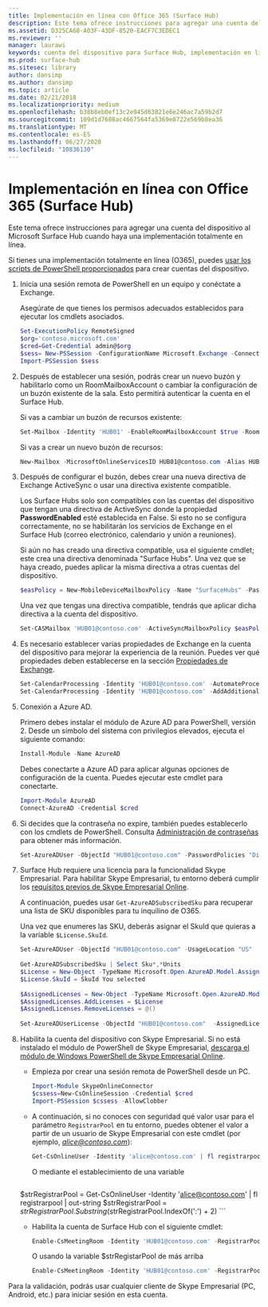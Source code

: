 ```yaml
---
title: Implementación en línea con Office 365 (Surface Hub)
description: Este tema ofrece instrucciones para agregar una cuenta del dispositivo al Microsoft Surface Hub cuando haya una implementación totalmente en línea.
ms.assetid: D325CA68-A03F-43DF-8520-EACF7C3EDEC1
ms.reviewer: ''
manager: laurawi
keywords: cuenta del dispositivo para Surface Hub, implementación en línea
ms.prod: surface-hub
ms.sitesec: library
author: dansimp
ms.author: dansimp
ms.topic: article
ms.date: 02/21/2018
ms.localizationpriority: medium
ms.openlocfilehash: b38b8eb0ef13c2e945d63821e6e246ac7a59b2d7
ms.sourcegitcommit: 109d1d7608ac4667564fa5369e8722e569b8ea36
ms.translationtype: MT
ms.contentlocale: es-ES
ms.lasthandoff: 06/27/2020
ms.locfileid: "10836130"
---
```

# Implementación en línea con Office 365 (Surface Hub)


Este tema ofrece instrucciones para agregar una cuenta del dispositivo al Microsoft Surface Hub cuando haya una implementación totalmente en línea.

Si tienes una implementación totalmente en línea (O365), puedes [usar los scripts de PowerShell proporcionados](appendix-a-powershell-scripts-for-surface-hub.md#create-os356-ps-scripts) para crear cuentas del dispositivo. 

1. Inicia una sesión remota de PowerShell en un equipo y conéctate a Exchange.

   Asegúrate de que tienes los permisos adecuados establecidos para ejecutar los cmdlets asociados.

   ```PowerShell
   Set-ExecutionPolicy RemoteSigned
   $org='contoso.microsoft.com'
   $cred=Get-Credential admin@$org
   $sess= New-PSSession -ConfigurationName Microsoft.Exchange -ConnectionUri https://outlook.office365.com/powershell-liveid/ -Credential $cred -Authentication Basic -AllowRedirection
   Import-PSSession $sess
   ```

2. Después de establecer una sesión, podrás crear un nuevo buzón y habilitarlo como un RoomMailboxAccount o cambiar la configuración de un buzón existente de la sala. Esto permitirá autenticar la cuenta en el Surface Hub.

   Si vas a cambiar un buzón de recursos existente:

   ```PowerShell
   Set-Mailbox -Identity 'HUB01' -EnableRoomMailboxAccount $true -RoomMailboxPassword (ConvertTo-SecureString -String <password> -AsPlainText -Force)
   ```

   Si vas a crear un nuevo buzón de recursos:

   ```PowerShell
   New-Mailbox -MicrosoftOnlineServicesID HUB01@contoso.com -Alias HUB01 -Name "Hub-01" -Room -EnableRoomMailboxAccount $true -RoomMailboxPassword (ConvertTo-SecureString -String <password> -AsPlainText -Force)
   ```

3. Después de configurar el buzón, debes crear una nueva directiva de Exchange ActiveSync o usar una directiva existente compatible.

   Los Surface Hubs solo son compatibles con las cuentas del dispositivo que tengan una directiva de ActiveSync donde la propiedad **PasswordEnabled** esté establecida en False. Si esto no se configura correctamente, no se habilitarán los servicios de Exchange en el Surface Hub (correo electrónico, calendario y unión a reuniones).

   Si aún no has creado una directiva compatible, usa el siguiente cmdlet; este crea una directiva denominada "Surface Hubs". Una vez que se haya creado, puedes aplicar la misma directiva a otras cuentas del dispositivo.

   ```PowerShell
   $easPolicy = New-MobileDeviceMailboxPolicy -Name "SurfaceHubs" -PasswordEnabled $false -AllowNonProvisionableDevices $True
   ```

   Una vez que tengas una directiva compatible, tendrás que aplicar dicha directiva a la cuenta del dispositivo.

   ```PowerShell
   Set-CASMailbox 'HUB01@contoso.com' -ActiveSyncMailboxPolicy $easPolicy.Id
   ```

4. Es necesario establecer varias propiedades de Exchange en la cuenta del dispositivo para mejorar la experiencia de la reunión. Puedes ver qué propiedades deben establecerse en la sección [Propiedades de Exchange](exchange-properties-for-surface-hub-device-accounts.md).

   ```PowerShell
   Set-CalendarProcessing -Identity 'HUB01@contoso.com' -AutomateProcessing AutoAccept -AddOrganizerToSubject $false –AllowConflicts $false –DeleteComments $false -DeleteSubject $false -RemovePrivateProperty $false
   Set-CalendarProcessing -Identity 'HUB01@contoso.com' -AddAdditionalResponse $true -AdditionalResponse "This is a Surface Hub room!"
   ```

5. Conexión a Azure AD.
    
   Primero debes instalar el módulo de Azure AD para PowerShell, versión 2. Desde un símbolo del sistema con privilegios elevados, ejecuta el siguiente comando:
    
   ```PowerShell
   Install-Module -Name AzureAD
   ```
   Debes conectarte a Azure AD para aplicar algunas opciones de configuración de la cuenta. Puedes ejecutar este cmdlet para conectarte.

   ```PowerShell
   Import-Module AzureAD
   Connect-AzureAD -Credential $cred
   ```

6. Si decides que la contraseña no expire, también puedes establecerlo con los cmdlets de PowerShell. Consulta [Administración de contraseñas](password-management-for-surface-hub-device-accounts.md) para obtener más información.

   ```PowerShell
   Set-AzureADUser -ObjectId "HUB01@contoso.com" -PasswordPolicies "DisablePasswordExpiration"
   ```

7. Surface Hub requiere una licencia para la funcionalidad Skype Empresarial. Para habilitar Skype Empresarial, tu entorno deberá cumplir los [requisitos previos de Skype Empresarial Online](hybrid-deployment-surface-hub-device-accounts.md#skype-for-business-online).
   
   A continuación, puedes usar `Get-AzureADSubscribedSku` para recuperar una lista de SKU disponibles para tu inquilino de O365.

   Una vez que enumeres las SKU, deberás asignar el SkuId que quieras a la variable `$License.SkuId`.

   ```PowerShell
   Set-AzureADUser -ObjectId "HUB01@contoso.com" -UsageLocation "US"
    
   Get-AzureADSubscribedSku | Select Sku*,*Units
   $License = New-Object -TypeName Microsoft.Open.AzureAD.Model.AssignedLicense
   $License.SkuId = SkuId You selected 
    
   $AssignedLicenses = New-Object -TypeName Microsoft.Open.AzureAD.Model.AssignedLicenses
   $AssignedLicenses.AddLicenses = $License
   $AssignedLicenses.RemoveLicenses = @()
    
   Set-AzureADUserLicense -ObjectId "HUB01@contoso.com"  -AssignedLicenses $AssignedLicenses
   ```

8. Habilita la cuenta del dispositivo con Skype Empresarial.
   Si no está instalado el módulo de PowerShell de Skype Empresarial, [descarga el módulo de Windows PowerShell de Skype Empresarial Online](https://www.microsoft.com/download/details.aspx?id=39366). 

   - Empieza por crear una sesión remota de PowerShell desde un PC.

     ```PowerShell
     Import-Module SkypeOnlineConnector  
     $cssess=New-CsOnlineSession -Credential $cred  
     Import-PSSession $cssess -AllowClobber
     ```

   - A continuación, si no conoces con seguridad qué valor usar para el parámetro `RegistrarPool` en tu entorno, puedes obtener el valor a partir de un usuario de Skype Empresarial con este cmdlet (por ejemplo, <em>alice@contoso.com</em>):

       ```PowerShell
       Get-CsOnlineUser -Identity 'alice@contoso.com' | fl registrarpool
       ```
       O mediante el establecimiento de una variable
        
       ```PowerShell
    $strRegistrarPool = Get-CsOnlineUser -Identity 'alice@contoso.com' | fl registrarpool | out-string
    $strRegistrarPool = $strRegistrarPool.Substring($strRegistrarPool.IndexOf(':') + 2)
       ```
        
   - Habilita la cuenta de Surface Hub con el siguiente cmdlet:
      
       ```PowerShell
       Enable-CsMeetingRoom -Identity 'HUB01@contoso.com' -RegistrarPool yourRegistrarPool -SipAddressType EmailAddress
       ```
        
       O usando la variable $strRegistarPool de más arriba
        
       ```PowerShell
       Enable-CsMeetingRoom -Identity 'HUB01@contoso.com' -RegistrarPool $strRegistrarPool -SipAddressType EmailAddress
       ```

Para la validación, podrás usar cualquier cliente de Skype Empresarial (PC, Android, etc.) para iniciar sesión en esta cuenta.






